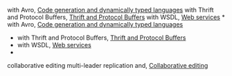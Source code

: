 with Avro, [Code generation and dynamically typed languages](ch04.html#idm140605776935376)
with Thrift and Protocol Buffers, [Thrift and Protocol Buffers](ch04.html#idm140605777148384)
with WSDL, [Web services](ch04.html#idm140605776748640) * with Avro, [Code generation and dynamically typed languages](ch04.html#idm140605776935376)
* with Thrift and Protocol Buffers, [Thrift and Protocol Buffers](ch04.html#idm140605777148384)
* with WSDL, [Web services](ch04.html#idm140605776748640)
* 
collaborative editing multi-leader replication and, [Collaborative editing](ch05.html#idm140605775993872)